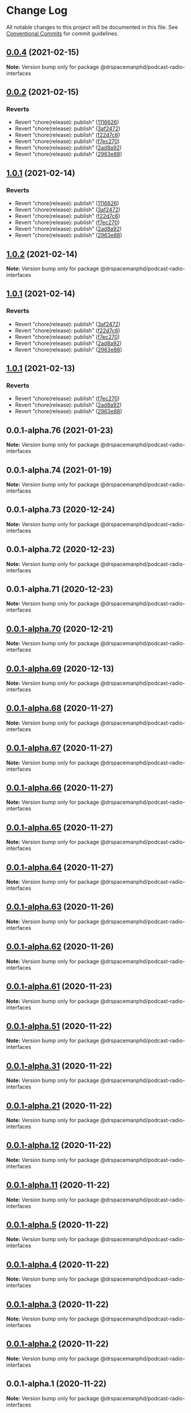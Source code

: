 # Change Log

All notable changes to this project will be documented in this file.
See [Conventional Commits](https://conventionalcommits.org) for commit guidelines.

## [0.0.4](https://github.com/drspacemanphd/podcast-radio-web/compare/@drspacemanphd/podcast-radio-interfaces@0.0.2...@drspacemanphd/podcast-radio-interfaces@0.0.4) (2021-02-15)

**Note:** Version bump only for package @drspacemanphd/podcast-radio-interfaces





## [0.0.2](https://github.com/drspacemanphd/podcast-radio-web/compare/@drspacemanphd/podcast-radio-interfaces@0.0.1-alpha.76...@drspacemanphd/podcast-radio-interfaces@0.0.2) (2021-02-15)


### Reverts

* Revert "chore(release): publish" ([1116626](https://github.com/drspacemanphd/podcast-radio-web/commit/1116626ea08115e78761a7d243deebc9eb508785))
* Revert "chore(release): publish" ([3af2472](https://github.com/drspacemanphd/podcast-radio-web/commit/3af2472160fcaa18b8ddb94fd24acfea06e61462))
* Revert "chore(release): publish" ([f22d7c6](https://github.com/drspacemanphd/podcast-radio-web/commit/f22d7c66c0d1a21c06533d7190383e293f4a05b0))
* Revert "chore(release): publish" ([f7ec270](https://github.com/drspacemanphd/podcast-radio-web/commit/f7ec2702b4a119994785ad64d2b12b10a2b6e200))
* Revert "chore(release): publish" ([2ad8a92](https://github.com/drspacemanphd/podcast-radio-web/commit/2ad8a9247123d3afabcdc8409cb614f5f971a0bd))
* Revert "chore(release): publish" ([2963e88](https://github.com/drspacemanphd/podcast-radio-web/commit/2963e888482364630563f923282814de025a3f98))





## [1.0.1](https://github.com/drspacemanphd/podcast-radio-web/compare/@drspacemanphd/podcast-radio-interfaces@0.0.1-alpha.76...@drspacemanphd/podcast-radio-interfaces@1.0.1) (2021-02-14)


### Reverts

* Revert "chore(release): publish" ([1116626](https://github.com/drspacemanphd/podcast-radio-web/commit/1116626ea08115e78761a7d243deebc9eb508785))
* Revert "chore(release): publish" ([3af2472](https://github.com/drspacemanphd/podcast-radio-web/commit/3af2472160fcaa18b8ddb94fd24acfea06e61462))
* Revert "chore(release): publish" ([f22d7c6](https://github.com/drspacemanphd/podcast-radio-web/commit/f22d7c66c0d1a21c06533d7190383e293f4a05b0))
* Revert "chore(release): publish" ([f7ec270](https://github.com/drspacemanphd/podcast-radio-web/commit/f7ec2702b4a119994785ad64d2b12b10a2b6e200))
* Revert "chore(release): publish" ([2ad8a92](https://github.com/drspacemanphd/podcast-radio-web/commit/2ad8a9247123d3afabcdc8409cb614f5f971a0bd))
* Revert "chore(release): publish" ([2963e88](https://github.com/drspacemanphd/podcast-radio-web/commit/2963e888482364630563f923282814de025a3f98))





## [1.0.2](https://github.com/drspacemanphd/podcast-radio-web/compare/@drspacemanphd/podcast-radio-interfaces@1.0.1...@drspacemanphd/podcast-radio-interfaces@1.0.2) (2021-02-14)

**Note:** Version bump only for package @drspacemanphd/podcast-radio-interfaces





## [1.0.1](https://github.com/drspacemanphd/podcast-radio-web/compare/@drspacemanphd/podcast-radio-interfaces@0.0.1-alpha.76...@drspacemanphd/podcast-radio-interfaces@1.0.1) (2021-02-14)


### Reverts

* Revert "chore(release): publish" ([3af2472](https://github.com/drspacemanphd/podcast-radio-web/commit/3af2472160fcaa18b8ddb94fd24acfea06e61462))
* Revert "chore(release): publish" ([f22d7c6](https://github.com/drspacemanphd/podcast-radio-web/commit/f22d7c66c0d1a21c06533d7190383e293f4a05b0))
* Revert "chore(release): publish" ([f7ec270](https://github.com/drspacemanphd/podcast-radio-web/commit/f7ec2702b4a119994785ad64d2b12b10a2b6e200))
* Revert "chore(release): publish" ([2ad8a92](https://github.com/drspacemanphd/podcast-radio-web/commit/2ad8a9247123d3afabcdc8409cb614f5f971a0bd))
* Revert "chore(release): publish" ([2963e88](https://github.com/drspacemanphd/podcast-radio-web/commit/2963e888482364630563f923282814de025a3f98))





## [1.0.1](https://github.com/drspacemanphd/podcast-radio-web/compare/@drspacemanphd/podcast-radio-interfaces@0.0.1-alpha.76...@drspacemanphd/podcast-radio-interfaces@1.0.1) (2021-02-13)


### Reverts

* Revert "chore(release): publish" ([f7ec270](https://github.com/drspacemanphd/podcast-radio-web/commit/f7ec2702b4a119994785ad64d2b12b10a2b6e200))
* Revert "chore(release): publish" ([2ad8a92](https://github.com/drspacemanphd/podcast-radio-web/commit/2ad8a9247123d3afabcdc8409cb614f5f971a0bd))
* Revert "chore(release): publish" ([2963e88](https://github.com/drspacemanphd/podcast-radio-web/commit/2963e888482364630563f923282814de025a3f98))





## 0.0.1-alpha.76 (2021-01-23)

**Note:** Version bump only for package @drspacemanphd/podcast-radio-interfaces





## 0.0.1-alpha.74 (2021-01-19)

**Note:** Version bump only for package @drspacemanphd/podcast-radio-interfaces





## 0.0.1-alpha.73 (2020-12-24)

**Note:** Version bump only for package @drspacemanphd/podcast-radio-interfaces





## 0.0.1-alpha.72 (2020-12-23)

**Note:** Version bump only for package @drspacemanphd/podcast-radio-interfaces





## 0.0.1-alpha.71 (2020-12-23)

**Note:** Version bump only for package @drspacemanphd/podcast-radio-interfaces





## [0.0.1-alpha.70](https://github.com/drspacemanphd/podcast-radio-web/compare/@drspacemanphd/podcast-radio-interfaces@0.0.1-alpha.69...@drspacemanphd/podcast-radio-interfaces@0.0.1-alpha.70) (2020-12-21)

**Note:** Version bump only for package @drspacemanphd/podcast-radio-interfaces





## [0.0.1-alpha.69](https://github.com/drspacemanphd/podcast-radio-web/compare/@drspacemanphd/podcast-radio-interfaces@0.0.1-alpha.68...@drspacemanphd/podcast-radio-interfaces@0.0.1-alpha.69) (2020-12-13)

**Note:** Version bump only for package @drspacemanphd/podcast-radio-interfaces





## [0.0.1-alpha.68](https://github.com/drspacemanphd/podcast-radio-web/compare/@drspacemanphd/podcast-radio-interfaces@0.0.1-alpha.67...@drspacemanphd/podcast-radio-interfaces@0.0.1-alpha.68) (2020-11-27)

**Note:** Version bump only for package @drspacemanphd/podcast-radio-interfaces





## [0.0.1-alpha.67](https://github.com/drspacemanphd/podcast-radio-web/compare/@drspacemanphd/podcast-radio-interfaces@0.0.1-alpha.66...@drspacemanphd/podcast-radio-interfaces@0.0.1-alpha.67) (2020-11-27)

**Note:** Version bump only for package @drspacemanphd/podcast-radio-interfaces





## [0.0.1-alpha.66](https://github.com/drspacemanphd/podcast-radio-web/compare/@drspacemanphd/podcast-radio-interfaces@0.0.1-alpha.65...@drspacemanphd/podcast-radio-interfaces@0.0.1-alpha.66) (2020-11-27)

**Note:** Version bump only for package @drspacemanphd/podcast-radio-interfaces





## [0.0.1-alpha.65](https://github.com/drspacemanphd/podcast-radio-web/compare/@drspacemanphd/podcast-radio-interfaces@0.0.1-alpha.64...@drspacemanphd/podcast-radio-interfaces@0.0.1-alpha.65) (2020-11-27)

**Note:** Version bump only for package @drspacemanphd/podcast-radio-interfaces





## [0.0.1-alpha.64](https://github.com/drspacemanphd/podcast-radio-web/compare/@drspacemanphd/podcast-radio-interfaces@0.0.1-alpha.63...@drspacemanphd/podcast-radio-interfaces@0.0.1-alpha.64) (2020-11-27)

**Note:** Version bump only for package @drspacemanphd/podcast-radio-interfaces





## [0.0.1-alpha.63](https://github.com/drspacemanphd/podcast-radio-web/compare/@drspacemanphd/podcast-radio-interfaces@0.0.1-alpha.62...@drspacemanphd/podcast-radio-interfaces@0.0.1-alpha.63) (2020-11-26)

**Note:** Version bump only for package @drspacemanphd/podcast-radio-interfaces





## [0.0.1-alpha.62](https://github.com/drspacemanphd/podcast-radio-web/compare/@drspacemanphd/podcast-radio-interfaces@0.0.1-alpha.61...@drspacemanphd/podcast-radio-interfaces@0.0.1-alpha.62) (2020-11-26)

**Note:** Version bump only for package @drspacemanphd/podcast-radio-interfaces





## [0.0.1-alpha.61](https://github.com/drspacemanphd/podcast-radio-web/compare/@drspacemanphd/podcast-radio-interfaces@0.0.1-alpha.51...@drspacemanphd/podcast-radio-interfaces@0.0.1-alpha.61) (2020-11-23)

**Note:** Version bump only for package @drspacemanphd/podcast-radio-interfaces





## [0.0.1-alpha.51](https://github.com/drspacemanphd/podcast-radio-web/compare/@drspacemanphd/podcast-radio-interfaces@0.0.1-alpha.31...@drspacemanphd/podcast-radio-interfaces@0.0.1-alpha.51) (2020-11-22)

**Note:** Version bump only for package @drspacemanphd/podcast-radio-interfaces





## [0.0.1-alpha.31](https://github.com/drspacemanphd/podcast-radio-web/compare/@drspacemanphd/podcast-radio-interfaces@0.0.1-alpha.21...@drspacemanphd/podcast-radio-interfaces@0.0.1-alpha.31) (2020-11-22)

**Note:** Version bump only for package @drspacemanphd/podcast-radio-interfaces





## [0.0.1-alpha.21](https://github.com/drspacemanphd/podcast-radio-web/compare/@drspacemanphd/podcast-radio-interfaces@0.0.1-alpha.12...@drspacemanphd/podcast-radio-interfaces@0.0.1-alpha.21) (2020-11-22)

**Note:** Version bump only for package @drspacemanphd/podcast-radio-interfaces





## [0.0.1-alpha.12](https://github.com/drspacemanphd/podcast-radio-web/compare/@drspacemanphd/podcast-radio-interfaces@0.0.1-alpha.11...@drspacemanphd/podcast-radio-interfaces@0.0.1-alpha.12) (2020-11-22)

**Note:** Version bump only for package @drspacemanphd/podcast-radio-interfaces





## [0.0.1-alpha.11](https://github.com/drspacemanphd/podcast-radio-web/compare/@drspacemanphd/podcast-radio-interfaces@0.0.1-alpha.5...@drspacemanphd/podcast-radio-interfaces@0.0.1-alpha.11) (2020-11-22)

**Note:** Version bump only for package @drspacemanphd/podcast-radio-interfaces





## [0.0.1-alpha.5](https://github.com/drspacemanphd/podcast-radio-web/compare/@drspacemanphd/podcast-radio-interfaces@0.0.1-alpha.4...@drspacemanphd/podcast-radio-interfaces@0.0.1-alpha.5) (2020-11-22)

**Note:** Version bump only for package @drspacemanphd/podcast-radio-interfaces





## [0.0.1-alpha.4](https://github.com/drspacemanphd/podcast-radio-web/compare/@drspacemanphd/podcast-radio-interfaces@0.0.1-alpha.3...@drspacemanphd/podcast-radio-interfaces@0.0.1-alpha.4) (2020-11-22)

**Note:** Version bump only for package @drspacemanphd/podcast-radio-interfaces





## [0.0.1-alpha.3](https://github.com/drspacemanphd/podcast-radio-web/compare/@drspacemanphd/podcast-radio-interfaces@0.0.1-alpha.2...@drspacemanphd/podcast-radio-interfaces@0.0.1-alpha.3) (2020-11-22)

**Note:** Version bump only for package @drspacemanphd/podcast-radio-interfaces





## [0.0.1-alpha.2](https://github.com/drspacemanphd/podcast-radio-web/compare/@drspacemanphd/podcast-radio-interfaces@0.0.1-alpha.1...@drspacemanphd/podcast-radio-interfaces@0.0.1-alpha.2) (2020-11-22)

**Note:** Version bump only for package @drspacemanphd/podcast-radio-interfaces





## 0.0.1-alpha.1 (2020-11-22)

**Note:** Version bump only for package @drspacemanphd/podcast-radio-interfaces

